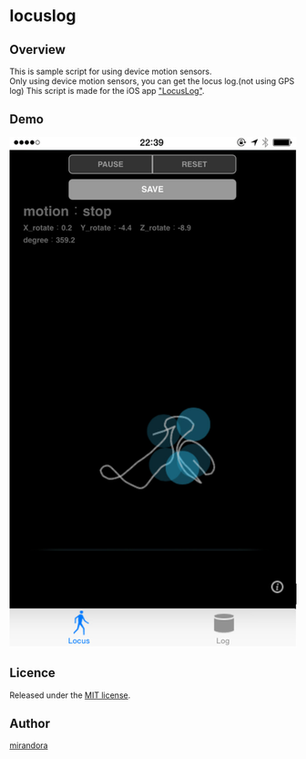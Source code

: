 # locuslog 

## Overview
This is sample script for using device motion sensors.  
Only using device motion sensors, you can get the locus log.(not using GPS log)
This script is made for the iOS app ["LocusLog"](https://itunes.apple.com/jp/app/locus-log/id1021068503?l=en&mt=8).

## Demo
![locuslog_cap](https://github.com/mirandora/locuslog/blob/master/screenshot/4inch-1-1018.jpg)

## Licence

Released under the [MIT license](https://github.com/tcnksm/tool/blob/master/LICENCE).

## Author

[mirandora](http://www.mirandora.com)